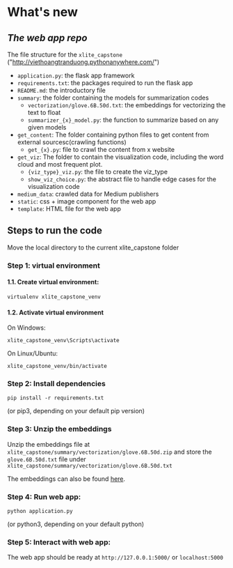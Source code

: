 # What's new 
## _The web app repo_

The file structure for the ```xlite_capstone``` ("http://viethoangtranduong.pythonanywhere.com/")

- ```application.py```: the flask app framework
- ```requirements.txt```: the packages required to run the flask app
- ```README.md```: the introductory file
- ```summary```: the folder containing the models for summarization codes
    - ```vectorization/glove.6B.50d.txt```: the embeddings for vectorizing the text to float
    - ```summarizer_{x}_model.py```: the function to summarize based on any given models 
- ```get_content```: The folder containing python files to get content from external sourcesc(crawling functions)
    - ```get_{x}.py```: file to crawl the content from x website
- ```get_viz```: The folder to contain the visualization code, including the word cloud and most frequent plot. 
    - ```{viz_type}_viz.py```: the file to create the viz_type
    - ```show_viz_choice.py```: the abstract file to handle edge cases for the visualization code
- ```medium_data```: crawled data for Medium publishers
- ```static```: css + image component for the web app
- ```template```: HTML file for the web app


## Steps to run the code

Move the local directory to the current xlite_capstone folder

### Step 1: virtual environment
#### 1.1. Create virtual environment:
```
virtualenv xlite_capstone_venv
```

#### 1.2. Activate virtual environment
On Windows: 
```
xlite_capstone_venv\Scripts\activate
```
On Linux/Ubuntu:
```
xlite_capstone_venv/bin/activate
```

### Step 2: Install dependencies
```
pip install -r requirements.txt
```
(or pip3, depending on your default pip version)

### Step 3: Unzip the embeddings
Unzip the embeddings file at ```xlite_capstone/summary/vectorization/glove.6B.50d.zip``` and store the ```glove.6B.50d.txt``` file under ```xlite_capstone/summary/vectorization/glove.6B.50d.txt```   

The embeddings can also be found [here](https://drive.google.com/drive/folders/1ifPOnWqUXv2f5NR8nHgdAdUwFQVr-DiO?usp=sharing).

### Step 4: Run web app:
```
python application.py
```
(or python3, depending on your default python)


### Step 5: Interact with web app:
The web app should be ready at ```http://127.0.0.1:5000/``` or ```localhost:5000```
